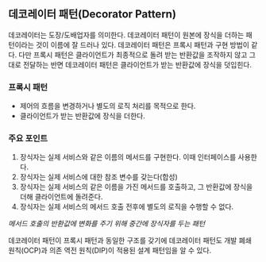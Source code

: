 ## 데코레이터 패턴(Decorator Pattern)

데코레이터는 도장/도배업자를 의미한다. 데코레이터 패턴이 원본에 장식을 더하는 패턴이라는 것이 이름에 잘 드러나 있다.
데코레이터 패턴은 프록시 패턴과 구현 방법이 같다. 다만 프록시 패턴은 클라이언트가 최종적으로 돌려 받는 반환값을 조작하지 않고 그대로 전달하는 반면 데코레이터 패턴은 클라이언트가 받는 반환값에 장식을 덧입힌다.

### 프록시 패턴
- 제어의 흐름을 변경하거나 별도의 로직 처리를 목적으로 한다.
- 클라이언트가 받는 반환값에 장식을 더한다.

### 주요 포인트
1. 장식자는 실제 서비스와 같은 이름의 메서드를 구현한다. 이때 인터페이스를 사용한다.
2. 장식자는 실제 서비스에 대한 참조 변수를 갖는다(합성)
3. 장식자는 실제 서비스의 같은 이름을 가진 메서드를 호출하고, 그 반환값에 장식을 더해 클라이언트에 돌려준다.
4. 장식자는 실제 서비스의 메서드 호출 전후에 별도의 로직을 수행할 수 없다.

*메서드 호출의 반환값에 변화를 주기 위해 중간에 장식자를 두는 패턴*

데코레이터 패턴이 프록시 패턴과 동일한 구조를 갖기에 데코레이터 패턴도 개발 폐쇄 원칙(OCP)과 의존 역전 원칙(DIP)이 적용된 설계 패턴임을 알 수 있다.

